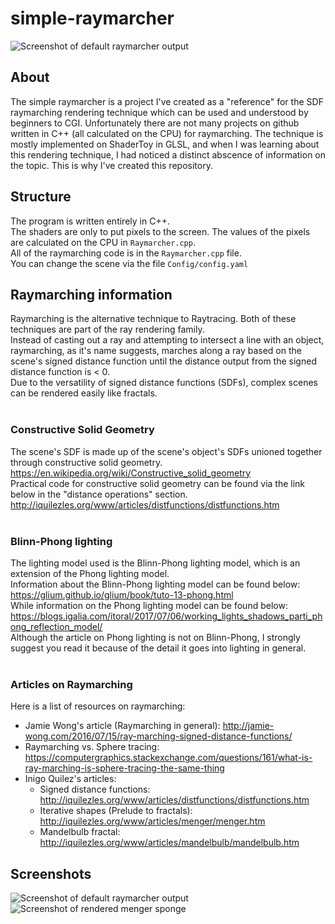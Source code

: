 # simple-raymarcher
![Screenshot of default raymarcher output](https://raw.githubusercontent.com/Balajanovski/simple-raymarcher/master/screenshot.png)

## About
The simple raymarcher is a project I've created as a "reference" for the SDF raymarching rendering technique which can be used and understood by beginners to CGI. Unfortunately there are not many projects on github written in C++ (all calculated on the CPU) for raymarching. The technique is mostly implemented on ShaderToy in GLSL, and when I was learning about this rendering technique, I had noticed a distinct abscence of information on the topic. This is why I've created this repository.<br> 
## Structure
The program is written entirely in C++.<br>
The shaders are only to put pixels to the screen. The values of the pixels are calculated on the CPU in `Raymarcher.cpp`.<br>
All of the raymarching code is in the `Raymarcher.cpp` file.<br>
You can change the scene via the file `Config/config.yaml`<br>
## Raymarching information
Raymarching is the alternative technique to Raytracing. Both of these techniques are part of the ray rendering family.<br>
Instead of casting out a ray and attempting to intersect a line with an object, raymarching, as it's name suggests, marches along a ray based on the scene's signed distance function until the distance output from the signed distance function is < 0.<br>
Due to the versatility of signed distance functions (SDFs), complex scenes can be rendered easily like fractals.<br><br>

### Constructive Solid Geometry
The scene's SDF is made up of the scene's object's SDFs unioned together through constructive solid geometry.<br>
https://en.wikipedia.org/wiki/Constructive_solid_geometry <br>
Practical code for constructive solid geometry can be found via the link below in the "distance operations" section. <br>
http://iquilezles.org/www/articles/distfunctions/distfunctions.htm <br><br>

### Blinn-Phong lighting
The lighting model used is the Blinn-Phong lighting model, which is an extension of the Phong lighting model.<br>
Information about the Blinn-Phong lighting model can be found below:<br>
https://glium.github.io/glium/book/tuto-13-phong.html <br>
While information on the Phong lighting model can be found below: <br>
https://blogs.igalia.com/itoral/2017/07/06/working_lights_shadows_parti_phong_reflection_model/ <br>
Although the article on Phong lighting is not on Blinn-Phong, I strongly suggest you read it because of the detail it goes into lighting in general.<br><br>

### Articles on Raymarching
Here is a list of resources on raymarching:<br>
* Jamie Wong's article (Raymarching in general): http://jamie-wong.com/2016/07/15/ray-marching-signed-distance-functions/
* Raymarching vs. Sphere tracing: https://computergraphics.stackexchange.com/questions/161/what-is-ray-marching-is-sphere-tracing-the-same-thing
* Inigo Quilez's articles: 
  - Signed distance functions: http://iquilezles.org/www/articles/distfunctions/distfunctions.htm
  - Iterative shapes (Prelude to fractals): http://iquilezles.org/www/articles/menger/menger.htm
  - Mandelbulb fractal: http://iquilezles.org/www/articles/mandelbulb/mandelbulb.htm


## Screenshots
![Screenshot of default raymarcher output](https://raw.githubusercontent.com/Balajanovski/simple-raymarcher/master/screenshot.png)
![Screenshot of rendered menger sponge](https://raw.githubusercontent.com/Balajanovski/simple-raymarcher/master/screenshot2.png)
